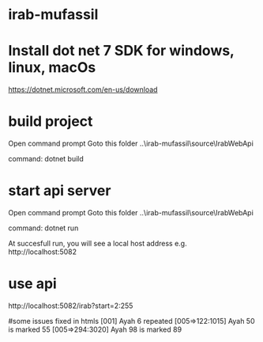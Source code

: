 # irab-mufassil

# Install dot net 7 SDK for windows, linux, macOs

https://dotnet.microsoft.com/en-us/download


# build project
Open command prompt
Goto this folder ..\irab-mufassil\source\IrabWebApi

command: dotnet build

# start api server
Open command prompt
Goto this folder ..\irab-mufassil\source\IrabWebApi

command: dotnet run

At succesfull run, you will see a local host address e.g.  
http://localhost:5082

# use api
http://localhost:5082/irab?start=2:255



#some issues fixed in htmls
[001] Ayah 6 repeated
[005=>122:1015] Ayah 50 is marked 55
[005=>294:3020] Ayah 98 is marked 89

